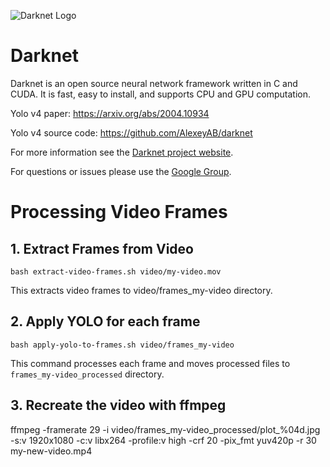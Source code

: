 ![Darknet Logo](http://pjreddie.com/media/files/darknet-black-small.png)

# Darknet #
Darknet is an open source neural network framework written in C and CUDA. It is fast, easy to install, and supports CPU and GPU computation.

Yolo v4 paper: https://arxiv.org/abs/2004.10934

Yolo v4 source code: https://github.com/AlexeyAB/darknet

For more information see the [Darknet project website](http://pjreddie.com/darknet).

For questions or issues please use the [Google Group](https://groups.google.com/forum/#!forum/darknet).

# Processing Video Frames

## 1. Extract Frames from Video

    bash extract-video-frames.sh video/my-video.mov

This extracts video frames to video/frames_my-video directory.

## 2. Apply YOLO for each frame

    bash apply-yolo-to-frames.sh video/frames_my-video

This command processes each frame and moves processed files to `frames_my-video_processed` directory.

## 3. Recreate the video with ffmpeg

ffmpeg  -framerate 29 -i video/frames_my-video_processed/plot_%04d.jpg -s:v 1920x1080 -c:v libx264 -profile:v high -crf 20 -pix_fmt yuv420p -r 30 my-new-video.mp4
